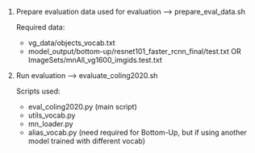 


1. Prepare evaluation data used for evaluation
   --> prepare_eval_data.sh
   
   Required data:
    * vg_data/objects_vocab.txt
    * model_output/bottom-up/resnet101_faster_rcnn_final/test.txt
      OR
      ImageSets/mnAll_vg1600_imgids.test.txt
      
2. Run evaluation
   --> evaluate_coling2020.sh
   
   Scripts used:
   * eval_coling2020.py (main script)
   * utils_vocab.py
   * mn_loader.py
   * alias_vocab.py (need required for Bottom-Up, but if using another model trained with different vocab)

